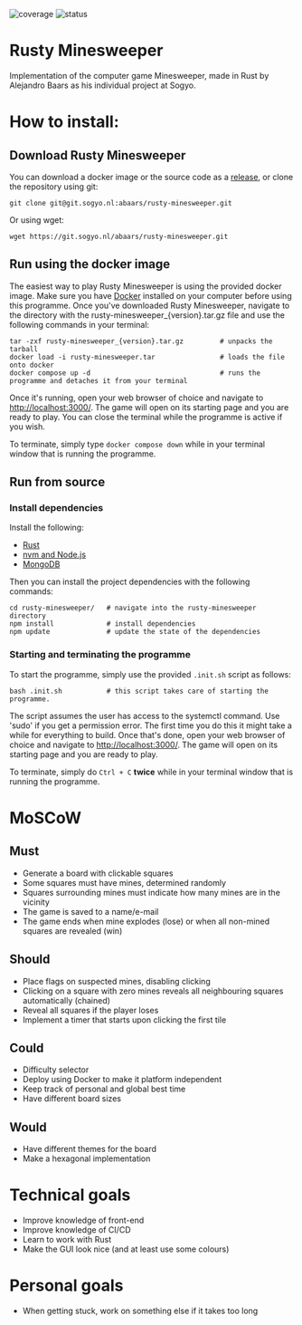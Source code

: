 ![coverage](https://git.sogyo.nl/abaars/rusty-minesweeper/badges/main/coverage.svg?job=unit-tests) ![status](https://git.sogyo.nl/abaars/rusty-minesweeper/badges/main/pipeline.svg?ignore_skipped=true)

# Rusty Minesweeper
Implementation of the computer game Minesweeper, made in Rust by Alejandro Baars as his individual project at Sogyo.


# How to install:
## Download Rusty Minesweeper
You can download a docker image or the source code as a [release](https://git.sogyo.nl/abaars/rusty-minesweeper/-/releases/permalink/latest), or clone the repository using git:

`git clone git@git.sogyo.nl:abaars/rusty-minesweeper.git`

Or using wget:

`wget https://git.sogyo.nl/abaars/rusty-minesweeper.git`

## Run using the docker image

The easiest way to play Rusty Minesweeper is using the provided docker image. Make sure you have [Docker](https://docs.docker.com/engine/install/) installed on your computer before using this programme. Once you've downloaded Rusty Minesweeper, navigate to the directory with the rusty-minesweeper_{version}.tar.gz file and use the following commands in your terminal:

```
tar -zxf rusty-minesweeper_{version}.tar.gz         # unpacks the tarball
docker load -i rusty-minesweeper.tar                # loads the file onto docker
docker compose up -d                                # runs the programme and detaches it from your terminal
```

Once it's running, open your web browser of choice and navigate to <http://localhost:3000/>. The game will open on its starting page and you are ready to play. You can close the terminal while the programme is active if you wish.

To terminate, simply type `docker compose down` while in your terminal window that is running the programme.

## Run from source

### Install dependencies

Install the following:
* [Rust](https://www.rust-lang.org/tools/install)
* [nvm and Node.js](https://nodejs.org/en/download)
* [MongoDB](https://www.mongodb.com/docs/manual/administration/install-community/)

Then you can install the project dependencies with the following commands:

```
cd rusty-minesweeper/   # navigate into the rusty-minesweeper directory
npm install             # install dependencies
npm update              # update the state of the dependencies
```

### Starting and terminating the programme

To start the programme, simply use the provided `.init.sh` script as follows:
```
bash .init.sh           # this script takes care of starting the programme.
```

The script assumes the user has access to the systemctl command. Use 'sudo' if you get a permission error. The first time you do this it might take a while for everything to build. Once that's done, open your web browser of choice and navigate to <http://localhost:3000/>. The game will open on its starting page and you are ready to play.

To terminate, simply do `Ctrl + C` __twice__ while in your terminal window that is running the programme.

# MoSCoW
## Must
* Generate a board with clickable squares
* Some squares must have mines, determined randomly
* Squares surrounding mines must indicate how many mines are in the vicinity
* The game is saved to a name/e-mail
* The game ends when mine explodes (lose) or when all non-mined squares are revealed (win)

## Should
* Place flags on suspected mines, disabling clicking
* Clicking on a square with zero mines reveals all neighbouring squares automatically (chained)
* Reveal all squares if the player loses
* Implement a timer that starts upon clicking the first tile

## Could
* Difficulty selector
* Deploy using Docker to make it platform independent
* Keep track of personal and global best time
* Have different board sizes


## Would
* Have different themes for the board
* Make a hexagonal implementation


# Technical goals
* Improve knowledge of front-end
* Improve knowledge of CI/CD
* Learn to work with Rust
* Make the GUI look nice (and at least use some colours)


# Personal goals
* When getting stuck, work on something else if it takes too long

